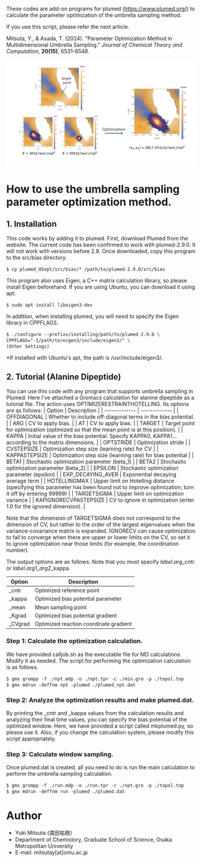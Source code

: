 These codes are add-on programs for plumed (https://www.plumed.org/) to calculate the parameter optimization of the umbrella sampling method.

If you use this script, please refer the next article.

Mitsuta, Y., & Asada, T. (2024). "Parameter Optimization Method in Multidimensional Umbrella Sampling." _Journal of Chemical Theory and Computation_, **20(15)**, 6531-6548.

![Example Image](./USopt_example.png)
# How to use the umbrella sampling parameter optimization method. 

## 1. Installation 
This code works by adding it to plumed. First, download Plumed from the website. The current code has been confirmed to work with plumed-2.9.0. It will not work with versions before 2.8. Once downloaded, copy this program to the src/bias directory.
```
$ cp plumed_USopt/src/bias/* /path/to/plumed-2.9.0/src/bias 
```

This program also uses Eigen, a C++ matrix calculation library, so please install Eigen beforehand. If you are using Ubuntu, you can download it using apt. 
```
$ sudo apt install libeigen3-dev
```
 In addition, when installing plumed, you will need to specify the Eigen library in CPPFLAGS. 
```
$ ./configure --prefix=/installing/path/to/plumed-2.9.0 \
CPPFLAGS="-I/path/to/eigen3/include/eigen3/" \
(Other Settings) 
```
*If installed with Ubuntu's apt, the path is /usr/include/eigen3/. 

## 2. Tutorial (Alanine Dipeptide) 
You can use this code with any program that supports umbrella sampling in Plumed. Here I've attached a Gromacs calculation for alanine dipeptide as a tutorial file. The action uses OPTIMIZERESTRAINTHOTELLING. Its options are as follows: 
| Option  | Description |
| ------------- | ------------- |
| OFFDIAGONAL  | Whether to include off-diagonal terms in the bias potential.  |
| ARG  | CV to apply bias. |
| AT  | CV to apply bias. |
| TARGET  | Target point for optimization (optimized so that the mean point is at this position).  |
| KAPPA  | Initial value of the bias potential. Specify KAPPA0, KAPPA1... according to the matrix dimensions.  |
| OPTSTRIDE  | Optimization stride  |
| CVSTEPSIZE  | Optimization step size (learning rate) for CV  |
| KAPPASTEPSIZE  | Optimization step size (learning rate) for bias potential   |
| BETA1  | Stochastic optimization parameter (beta_1)  |
| BETA2  | Stochastic optimization parameter (beta_2)  |
| EPSILON  | Stochastic optimization parameter (epsilon)  |
| EXP_DECAYING_AVER  | Exponential decaying average term |
| HOTELLINGMAX  | Upper limit on Hotelling distance (specifying this parameter has been found not to improve optimization; turn it off by entering 99999)  |
| TARGETSIGMA  | Upper limit on optimization variance  |
| KAPIGNORECVPASTEPSIZE  | CV to ignore in optimization (enter 1.0 for the ignored dimension). |


Note that the dimension of TARGETSIGMA does not correspond to the dimension of CV, but rather to the order of the largest eigenvalues when the variance-covariance matrix is expanded. 
IGNORECV can cause optimization to fail to converge when there are upper or lower limits on the CV, so set it to ignore optimization near those limits (for example, the coordination number). 

The output options are as follows. Note that you must specify _label_._arg_\_cntr or _label_._arg1_\__arg2_\_kappa. 

| Option  | Description |
| ------------- | ------------- |
| _cntr  | Optimized reference point   |
| _kappa  | Optimized bias potential parameter   |
| _mean  |  Mean sampling point    |
| _Kgrad  | Optimized bias potential gradient    |
| _CVgrad  | Optimized reaction coordinate gradient    |


### Step 1: Calculate the optimization calculation. 
We have provided calljob.sh as the executable file for MD calculations. Modify it as needed. The script for performing the optimization calculation is as follows. 
```
$ gmx grompp -f ./npt.mdp -o ./npt.tpr -c ./min.gro -p ./topol.top
$ gmx mdrun -deffnm npt -plumed ./plumed_npt.dat
```
### Step 2: Analyze the optimization results and make plumed.dat. 
By printing the _cntr and _kappa values from the calculation results and analyzing their final time values, you can specify the bias potential of the optimized window. Here, we have provided a script called mkplumed.py, so please use it. Also, if you change the calculation system, please modify this script appropriately. 

### Step 3: Calculate window sampling. 
Once plumed.dat is created, all you need to do is run the main calculation to perform the umbrella sampling calculation. 
```
$ gmx grompp -f ./run.mdp -o ./run.tpr -c ./npt.gro -p ./topol.top 
$ gmx mdrun -deffnm run -plumed ./plumed.dat
```

# Author

* Yuki Mitsuta (満田祐樹）
* Department of Chemistory, Graduate School of Science, Osaka Metropolitan University
* E-mail: mitsutay[at]omu.ac.jp
